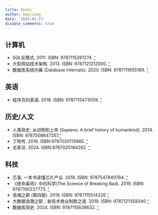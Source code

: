```yaml
---
title: Books
author: bopjiang
date: '2025-01-23'
disable_comments: true
---
```



## 计算机
- SQL反模式. 2011. ISBN: 9787115261274. [⁺](https://book.douban.com/subject/6800774/)
- 大型网站技术架构. 2013. ISBN: 9787121212000. [⁺](https://book.douban.com/subject/25723064/)
- 数据库系统内幕 (Database Internals). 2020. ISBN: 9787111655169. [⁺](https://book.douban.com/subject/35078474/)

## 英语
- 程序员的英语. 2018. ISBN: 9787115473059. [⁺](https://book.douban.com/subject/30157131/)

## 历史/人文
- 人类简史, 从动物到上帝 (Sapiens: A brief history of humankind). 2014. ISBN: 9787508647357.[⁺](https://book.douban.com/subject/25985021/) 
- 丁玲传. 2016. ISBN:9787020113965. [⁺](https://book.douban.com/subject/26907038/)
- 去家访. 2024. ISBN:9787020184262. [⁺](https://book.douban.com/subject/36698410/)

## 科技
- 芯事, 一本书读懂芯片产业. 2018. ISBN: 9787547840764. [⁺](https://book.douban.com/subject/30303192/)
- 《绝命毒师》中的科学(The Science of Breaking Bad). 2019. ISBN: 9787100227773. [⁺](https://book.douban.com/subject/36502893/)
- 浪潮之巅 (第四版). 2019. ISBN: 9787115514226 [⁺](https://book.douban.com/subject/33474750/)
- 大数据浪潮之巅：新技术商业制胜之道. 2019. ISBN: 9787121358340 [⁺](https://book.douban.com/subject/33372927/)
- 数据库简史. 2024. ISBN: 9787115638632. [⁺](https://book.douban.com/subject/36991187/)

